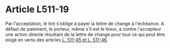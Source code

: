 # Article L511-19

Par l'acceptation, le tiré s'oblige à payer la lettre de change à l'échéance. A défaut de paiement, le porteur, même s'il est le tireur, a contre l'accepteur une action directe résultant de la lettre de change pour tout ce qui peut être exigé en vertu des articles <a href='/affichCodeArticle.do?cidTexte=LEGITEXT000005634379&idArticle=LEGIARTI000006233294&dateTexte=&categorieLien=cid' title='Code de commerce - art. L511-45 (V)'>L. 511-45 et L. 511-46</a>.